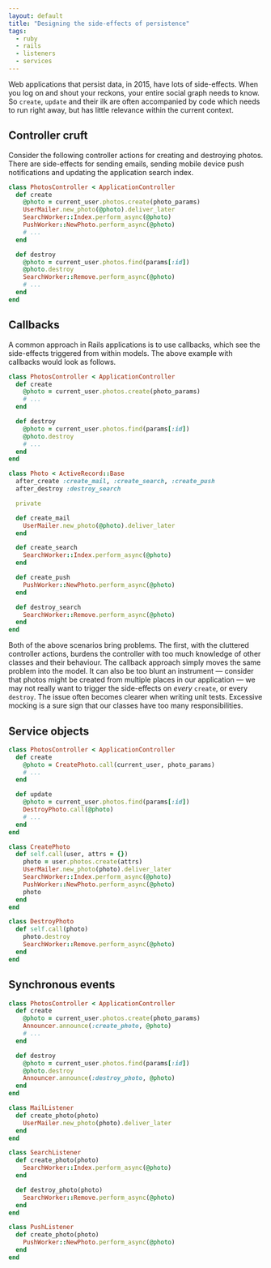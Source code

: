 ```yaml
---
layout: default
title: "Designing the side-effects of persistence"
tags:
  - ruby
  - rails
  - listeners
  - services
---
```


Web applications that persist data, in 2015, have lots of side-effects. When you
log on and shout your reckons, your entire social graph needs to
know. So `create`, `update` and their ilk are often accompanied by code
which needs to run right away, but has little relevance within the current
context.

## Controller cruft

Consider the following controller actions for creating and destroying photos.
There are side-effects for sending emails, sending mobile device push
notifications and updating the application search index.

```ruby
class PhotosController < ApplicationController
  def create
    @photo = current_user.photos.create(photo_params)
    UserMailer.new_photo(@photo).deliver_later
    SearchWorker::Index.perform_async(@photo)
    PushWorker::NewPhoto.perform_async(@photo)
    # ...
  end

  def destroy
    @photo = current_user.photos.find(params[:id])
    @photo.destroy
    SearchWorker::Remove.perform_async(@photo)
    # ...
  end
end
```

## Callbacks

A common approach in Rails applications is to use callbacks, which see the
side-effects triggered from within models. The above example with callbacks
would look as follows.

```ruby
class PhotosController < ApplicationController
  def create
    @photo = current_user.photos.create(photo_params)
    # ...
  end

  def destroy
    @photo = current_user.photos.find(params[:id])
    @photo.destroy
    # ...
  end
end
```

```ruby
class Photo < ActiveRecord::Base
  after_create :create_mail, :create_search, :create_push
  after_destroy :destroy_search

  private

  def create_mail
    UserMailer.new_photo(@photo).deliver_later
  end

  def create_search
    SearchWorker::Index.perform_async(@photo)
  end

  def create_push
    PushWorker::NewPhoto.perform_async(@photo)
  end

  def destroy_search
    SearchWorker::Remove.perform_async(@photo)
  end
end
```

Both of the above scenarios bring problems. The first, with the cluttered controller actions, burdens the controller with too much knowledge of other classes and their behaviour. The callback approach simply moves the same
problem into the model. It can also be too blunt an instrument &#8212; consider
 that photos might be created from multiple places in our application &#8212; we may not really want to trigger the side-effects on *every* `create`, or every
 `destroy`. The issue often becomes clearer when writing unit tests. Excessive mocking
 is a sure sign that our classes have too many responsibilities.

## Service objects

```ruby
class PhotosController < ApplicationController
  def create
    @photo = CreatePhoto.call(current_user, photo_params)
    # ...
  end

  def update
    @photo = current_user.photos.find(params[:id])
    DestroyPhoto.call(@photo)
    # ...
  end
end

class CreatePhoto
  def self.call(user, attrs = {})
    photo = user.photos.create(attrs)
    UserMailer.new_photo(photo).deliver_later
    SearchWorker::Index.perform_async(@photo)
    PushWorker::NewPhoto.perform_async(@photo)
    photo
  end
end

class DestroyPhoto
  def self.call(photo)
    photo.destroy
    SearchWorker::Remove.perform_async(@photo)
  end
end
```

## Synchronous events

```ruby
class PhotosController < ApplicationController
  def create
    @photo = current_user.photos.create(photo_params)
    Announcer.announce(:create_photo, @photo)
    # ...
  end

  def destroy
    @photo = current_user.photos.find(params[:id])
    @photo.destroy
    Announcer.announce(:destroy_photo, @photo)
  end
end

class MailListener
  def create_photo(photo)
    UserMailer.new_photo(photo).deliver_later
  end
end

class SearchListener
  def create_photo(photo)
    SearchWorker::Index.perform_async(@photo)
  end

  def destroy_photo(photo)
    SearchWorker::Remove.perform_async(@photo)
  end
end

class PushListener
  def create_photo(photo)
    PushWorker::NewPhoto.perform_async(@photo)
  end
end
```
